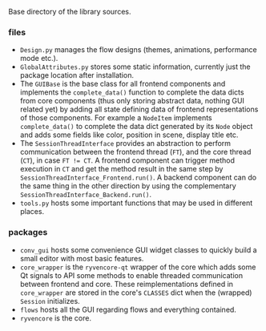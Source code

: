 Base directory of the library sources. 

### files

- `Design.py` manages the flow designs (themes, animations, performance mode etc.).
- `GlobalAttributes.py` stores some static information, currently just the package location after installation.
- The `GUIBase` is the base class for all frontend components and implements the `complete_data()` function to complete the data dicts from core components (thus only storing abstract data, nothing GUI related yet) by adding all state defining data of frontend representations of those components. For example a `NodeItem` implements `complete_data()` to complete the data dict generated by its `Node` object and adds some fields like color, position in scene, display title etc.
- The `SessionThreadInterface` provides an abstraction to perform communication between the frontend thread (`FT`), and the core thread (`CT`), in case `FT != CT`. A frontend component can trigger method execution in `CT`  and get the method result in the same step by `SessionThreadInterface_Frontend.run()`. A backend component can do the same thing in the other direction by using the complementary `SessionThreadInterface_Backend.run()`.
- `tools.py` hosts some important functions that may be used in different places.

### packages

- `conv_gui` hosts some convenience GUI widget classes to quickly build a small editor with most basic features.
- `core_wrapper` is the `ryvencore-qt` wrapper of the core which adds some Qt signals to API some methods to enable threaded communication between frontend and core. These reimplementations defined in `core_wrapper` are stored in the core's `CLASSES` dict when the (wrapped) `Session` initializes.
- `flows` hosts all the GUI regarding flows and everything contained.
- `ryvencore` is the core.